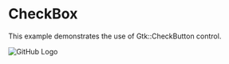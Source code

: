 # CheckBox

This example demonstrates the use of Gtk::CheckButton control.

![GitHub Logo](../../docs/Pictures/CheckBox.png)
